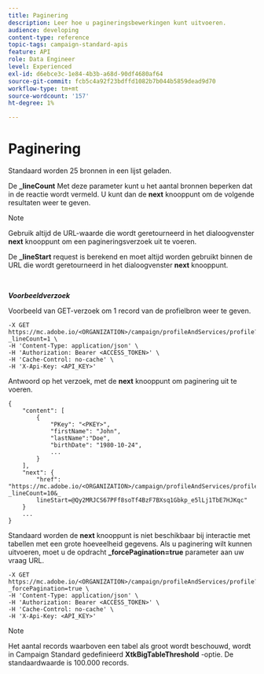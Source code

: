 ```yaml
---
title: Paginering
description: Leer hoe u pagineringsbewerkingen kunt uitvoeren.
audience: developing
content-type: reference
topic-tags: campaign-standard-apis
feature: API
role: Data Engineer
level: Experienced
exl-id: d6ebce3c-1e84-4b3b-a68d-90df4680af64
source-git-commit: fcb5c4a92f23bdffd1082b7b044b5859dead9d70
workflow-type: tm+mt
source-wordcount: '157'
ht-degree: 1%

---
```


# Paginering

Standaard worden 25 bronnen in een lijst geladen.

De **_lineCount** Met deze parameter kunt u het aantal bronnen beperken dat in de reactie wordt vermeld.  U kunt dan de **next** knooppunt om de volgende resultaten weer te geven.

>[!NOTE]
>
>Gebruik altijd de URL-waarde die wordt geretourneerd in het dialoogvenster **next** knooppunt om een pagineringsverzoek uit te voeren.
>
>De **_lineStart** request is berekend en moet altijd worden gebruikt binnen de URL die wordt geretourneerd in het dialoogvenster **next** knooppunt.

<br/>

***Voorbeeldverzoek***

Voorbeeld van GET-verzoek om 1 record van de profielbron weer te geven.

```
-X GET https://mc.adobe.io/<ORGANIZATION>/campaign/profileAndServices/profile?_lineCount=1 \
-H 'Content-Type: application/json' \
-H 'Authorization: Bearer <ACCESS_TOKEN>' \
-H 'Cache-Control: no-cache' \
-H 'X-Api-Key: <API_KEY>'
```

Antwoord op het verzoek, met de **next** knooppunt om paginering uit te voeren.

```
{
    "content": [
        {
            "PKey": "<PKEY>",
            "firstName": "John",
            "lastName":"Doe",
            "birthDate": "1980-10-24",
            ...
        }
    ],
    "next": {
        "href": "https://mc.adobe.io/<ORGANIZATION>/campaign/profileAndServices/profile/email?_lineCount=10&_
        lineStart=@Qy2MRJCS67PFf8soTf4BzF7BXsq1Gbkp_e5lLj1TbE7HJKqc"
    }
    ...
}
```

Standaard worden de **next** knooppunt is niet beschikbaar bij interactie met tabellen met een grote hoeveelheid gegevens. Als u paginering wilt kunnen uitvoeren, moet u de opdracht **_forcePagination=true** parameter aan uw vraag URL.

```
-X GET https://mc.adobe.io/<ORGANIZATION>/campaign/profileAndServices/profile?_forcePagination=true \
-H 'Content-Type: application/json' \
-H 'Authorization: Bearer <ACCESS_TOKEN>' \
-H 'Cache-Control: no-cache' \
-H 'X-Api-Key: <API_KEY>'
```

>[!NOTE]
>
>Het aantal records waarboven een tabel als groot wordt beschouwd, wordt in Campaign Standard gedefinieerd **XtkBigTableThreshold** -optie. De standaardwaarde is 100.000 records.
